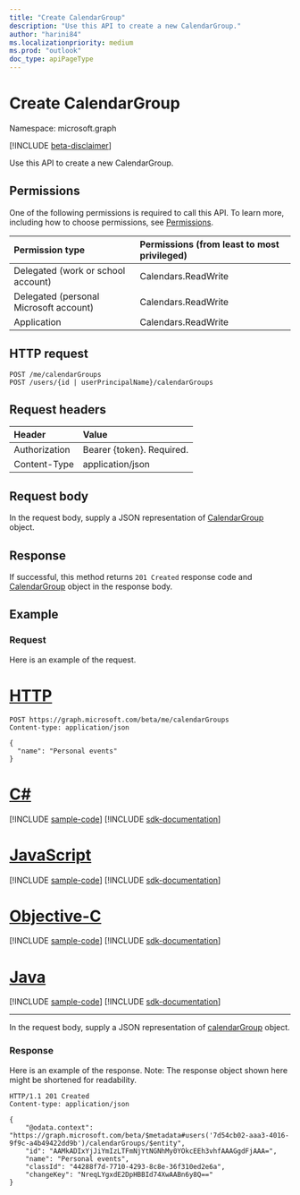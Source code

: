 ```yaml
---
title: "Create CalendarGroup"
description: "Use this API to create a new CalendarGroup."
author: "harini84"
ms.localizationpriority: medium
ms.prod: "outlook"
doc_type: apiPageType
---
```


# Create CalendarGroup

Namespace: microsoft.graph

[!INCLUDE [beta-disclaimer](../../includes/beta-disclaimer.md)]

Use this API to create a new CalendarGroup.
## Permissions
One of the following permissions is required to call this API. To learn more, including how to choose permissions, see [Permissions](/graph/permissions-reference).

|Permission type      | Permissions (from least to most privileged)              |
|:--------------------|:---------------------------------------------------------|
|Delegated (work or school account) | Calendars.ReadWrite    |
|Delegated (personal Microsoft account) | Calendars.ReadWrite    |
|Application | Calendars.ReadWrite |

## HTTP request
<!-- { "blockType": "ignored" } -->
```http
POST /me/calendarGroups
POST /users/{id | userPrincipalName}/calendarGroups
```
## Request headers
| Header       | Value |
|:---------------|:--------|
| Authorization  | Bearer {token}. Required.  |
| Content-Type  | application/json  |

## Request body
In the request body, supply a JSON representation of [CalendarGroup](../resources/calendargroup.md) object.

## Response

If successful, this method returns `201 Created` response code and [CalendarGroup](../resources/calendargroup.md) object in the response body.

## Example
### Request
Here is an example of the request.


# [HTTP](#tab/http)
<!-- {
  "blockType": "request",
  "name": "create_calendargroup_from_user"
}-->
```http
POST https://graph.microsoft.com/beta/me/calendarGroups
Content-type: application/json

{
  "name": "Personal events"
}
```
# [C#](#tab/csharp)
[!INCLUDE [sample-code](../includes/snippets/csharp/create-calendargroup-from-user-csharp-snippets.md)]
[!INCLUDE [sdk-documentation](../includes/snippets/snippets-sdk-documentation-link.md)]

# [JavaScript](#tab/javascript)
[!INCLUDE [sample-code](../includes/snippets/javascript/create-calendargroup-from-user-javascript-snippets.md)]
[!INCLUDE [sdk-documentation](../includes/snippets/snippets-sdk-documentation-link.md)]

# [Objective-C](#tab/objc)
[!INCLUDE [sample-code](../includes/snippets/objc/create-calendargroup-from-user-objc-snippets.md)]
[!INCLUDE [sdk-documentation](../includes/snippets/snippets-sdk-documentation-link.md)]

# [Java](#tab/java)
[!INCLUDE [sample-code](../includes/snippets/java/create-calendargroup-from-user-java-snippets.md)]
[!INCLUDE [sdk-documentation](../includes/snippets/snippets-sdk-documentation-link.md)]

---


In the request body, supply a JSON representation of [calendarGroup](../resources/calendargroup.md) object.
### Response
Here is an example of the response. Note: The response object shown here might be shortened for readability.
<!-- {
  "blockType": "response",
  "truncated": true,
  "@odata.type": "microsoft.graph.calendarGroup"
} -->
```http
HTTP/1.1 201 Created
Content-type: application/json

{
    "@odata.context": "https://graph.microsoft.com/beta/$metadata#users('7d54cb02-aaa3-4016-9f9c-a4b49422dd9b')/calendarGroups/$entity",
    "id": "AAMkADIxYjJiYmIzLTFmNjYtNGNhMy0YOkcEEh3vhfAAAGgdFjAAA=",
    "name": "Personal events",
    "classId": "44288f7d-7710-4293-8c8e-36f310ed2e6a",
    "changeKey": "NreqLYgxdE2DpHBBId74XwAABn6y8Q=="
}
```

<!-- uuid: 8fcb5dbc-d5aa-4681-8e31-b001d5168d79
2015-10-25 14:57:30 UTC -->
<!--
{
  "type": "#page.annotation",
  "description": "Create CalendarGroup",
  "keywords": "",
  "section": "documentation",
  "tocPath": "",
  "suppressions": [
  ]
}
-->


